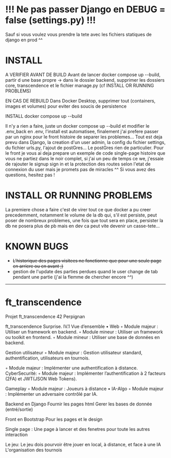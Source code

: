 # !!! Ne pas passer Django en DEBUG = false (settings.py) !!!

Sauf si vous voulez vous prendre la tete avec les fichiers statiques de django en prod ^^

# INSTALL
A VERIFIER AVANT DE BUILD
Avant de lancer docker compose up --build, partir d une base propre
-> dans le dossier backend, supprimer les dossiers core, transcendence et le fichier manage.py (cf INSTALL OR RUNNING PROBLEMS)

EN CAS DE REBUILD
Dans Docker Desktop, supprimer tout (containers, images et volumes) pour eviter des soucis de persistence

INSTALL
docker compose up --build

Il n'y a rien a faire, juste un docker compose up --build et modifier le .env_back en .env, l'install est automatisee, finalement j'ai prefere passer par un nginx pour le front histoire de separer les problemes...
Tout est deja prevu dans Django, la creation d'un user admin, la config du fichier settings, du fichier urls.py, l'ajout de postGres...
Le postGres rien de particulier.
Pour le front je vous ai deja prepare un exemple de code single-page histoire que vous ne partiez dans le noir complet, si j'ai un peu de temps ce we, j'essaie de rajouter le signup sign in et la protection des routes selon l'etat de connexion du user mais je promets pas de miracles ^^
Si vous avez des questions, hesitez pas !

# INSTALL OR RUNNING PROBLEMS

La premiere chose a faire c'est de virer tout ce que docker a pu creer precedemment, notamment le volume de la db qui, s'il est persiste, peut poser de nombreux problemes, une fois que tout sera en place, persister la db ne posera plus de pb mais en dev ca peut vite devenir un casse-tete...

# KNOWN BUGS

- ~~L'historique des pages visitees ne fonctionne que pour une seule page en arriere ou en avant ;)~~
- gestion de l'update des parties perdues quand le user change de tab pendant une partie (j'ai la flemme de chercher encore ^^)

-------------------------------------------------------------
# ft_transcendence
Projet ft_transcendence 42 Perpignan

ft_transcendence Surprise.
IV.1 Vue d’ensemble
• Web
◦ Module majeur : Utiliser un framework en backend.
◦ Module mineur : Utiliser un framework ou toolkit en frontend.
◦ Module mineur : Utiliser une base de données en backend.


 Gestion utilisateur
◦ Module majeur : Gestion utilisateur standard, authentification, utilisateurs en tournois.

◦ Module majeur : Implémenter une authentification à distance.
CyberSecurité:
◦ Module majeur : Implémenter l’authentification à 2 facteurs (2FA) et JWT(JSON Web Tokens).



Gameplay
◦ Module majeur : Joueurs à distance
• IA-Algo
◦ Module majeur : Implémenter un adversaire contrôlé par IA.







Backend en Django
	Fournir les pages html
	Gerer les bases de donnée (entré/sortie)

Front en Bootstrap
	Pour les pages et le design

Single page : Une page à lancer et des fenetres pour toute les autres interaction

Le jeu:
	Le jeu dois pourvoir être jouer en local, à distance, et face à une IA
	L'organisation des tournois
